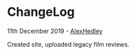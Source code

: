 # ChangeLog

11th December 2019 - [AlexHedley](https://github.com/AlexHedley)

Created site, uploaded legacy film reviews.
